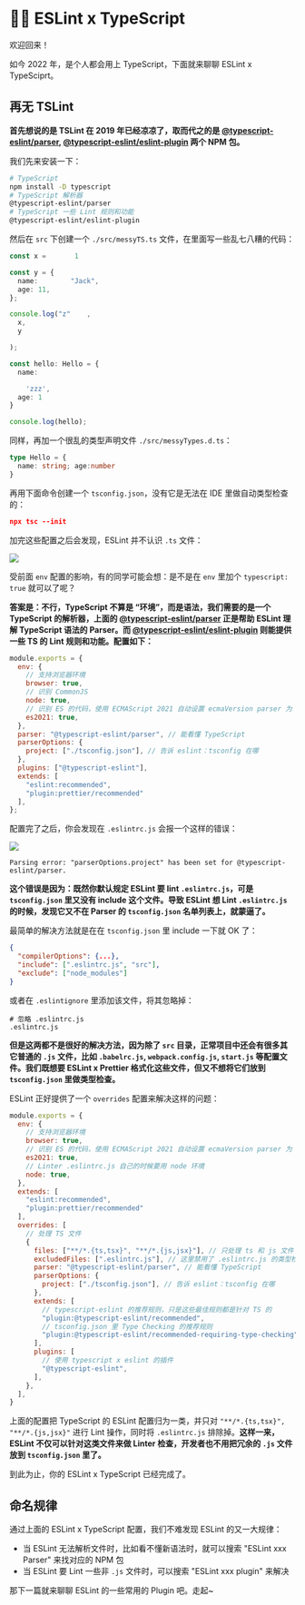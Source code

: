 # 👮‍♂️ ESLint x TypeScript

欢迎回来！

如今 2022 年，是个人都会用上 TypeScript，下面就来聊聊 ESLint x TypeSciprt。

## 再无 TSLint

**首先想说的是 TSLint 在 2019 年已经凉凉了，取而代之的是 [@typescript-eslint/parser](https://www.npmjs.com/package/@typescript-eslint/parser), [@typescript-eslint/eslint-plugin](https://www.npmjs.com/package/@typescript-eslint/eslint-plugin) 两个 NPM 包。**

我们先来安装一下：

```sh
# TypeScript
npm install -D typescript
# TypeScript 解析器
@typescript-eslint/parser
# TypeScript 一些 Lint 规则和功能
@typescript-eslint/eslint-plugin
```

然后在 `src` 下创建一个 `./src/messyTS.ts` 文件，在里面写一些乱七八糟的代码：

```ts
const x =       1

const y = {
  name:        "Jack",
  age: 11,
};

console.log("z"    ,
  x,
  y

);

const hello: Hello = {
  name:

    'zzz',
  age: 1
}

console.log(hello);
```

同样，再加一个很乱的类型声明文件 `./src/messyTypes.d.ts`：

```ts
type Hello = {
  name: string; age:number
}
```

再用下面命令创建一个 `tsconfig.json`，没有它是无法在 IDE 里做自动类型检查的：

```json
npx tsc --init
```

加完这些配置之后会发现，ESLint 并不认识 `.ts` 文件：

![](https://p3-juejin.byteimg.com/tos-cn-i-k3u1fbpfcp/8ea0b7361d0f4623b384d0d9cc1dead7~tplv-k3u1fbpfcp-zoom-1.image)

受前面 `env` 配置的影响，有的同学可能会想：是不是在 `env` 里加个 `typescript: true` 就可以了呢？

**答案是：不行，TypeScript 不算是 “环境”，而是语法，我们需要的是一个 TypeScript 的解析器，上面的 [@typescript-eslint/parser](https://www.npmjs.com/package/@typescript-eslint/parser) 正是帮助 ESLint 理解 TypeScript 语法的 Parser。而 [@typescript-eslint/eslint-plugin](https://www.npmjs.com/package/@typescript-eslint/eslint-plugin) 则能提供一些 TS 的 Lint 规则和功能。配置如下：**

```js
module.exports = {
  env: {
    // 支持浏览器环境
    browser: true,
    // 识别 CommonJS
    node: true,
    // 识别 ES 的代码，使用 ECMAScript 2021 自动设置 ecmaVersion parser 为 12，
    es2021: true,
  },
  parser: "@typescript-eslint/parser", // 能看懂 TypeScript
  parserOptions: {
    project: ["./tsconfig.json"], // 告诉 eslint：tsconfig 在哪
  },
  plugins: ["@typescript-eslint"],
  extends: [
    "eslint:recommended",
    "plugin:prettier/recommended"
  ],
};
```

配置完了之后，你会发现在 `.eslintrc.js` 会报一个这样的错误：

![](https://p3-juejin.byteimg.com/tos-cn-i-k3u1fbpfcp/04ac1b2748904510a24292758661499b~tplv-k3u1fbpfcp-zoom-1.image)

```
Parsing error: "parserOptions.project" has been set for @typescript-eslint/parser.
```

**这个错误是因为：既然你默认规定 ESLint 要 lint `.eslintrc.js`，可是 `tsconfig.json` 里又没有 include 这个文件。导致 ESLint 想 Lint `.eslintrc.js` 的时候，发现它又不在 Parser 的 `tsconfig.json` 名单列表上，就蒙逼了。**

最简单的解决方法就是在在 `tsconfig.json` 里 include 一下就 OK 了：

```json
{
  "compilerOptions": {...},
  "include": [".eslintrc.js", "src"],
  "exclude": ["node_modules"]
}
```

或者在 `.eslintignore` 里添加该文件，将其忽略掉：

```
# 忽略 .eslintrc.js
.eslintrc.js
```

**但是这两都不是很好的解决方法，因为除了 `src` 目录，正常项目中还会有很多其它普通的 `.js` 文件，比如 `.babelrc.js`, `webpack.config.js`, `start.js` 等配置文件。我们既想要 ESLint x Prettier 格式化这些文件，但又不想将它们放到 `tsconfig.json` 里做类型检查。**

ESLint 正好提供了一个 `overrides` 配置来解决这样的问题：

```js
module.exports = {
  env: {
    // 支持浏览器环境
    browser: true,
    // 识别 ES 的代码，使用 ECMAScript 2021 自动设置 ecmaVersion parser 为 12，
    es2021: true,
    // Linter .eslintrc.js 自己的时候要用 node 环境
    node: true,
  },
  extends: [
    "eslint:recommended",
    "plugin:prettier/recommended"
  ],
  overrides: [
    // 处理 TS 文件
    {
      files: ["**/*.{ts,tsx}", "**/*.{js,jsx}"], // 只处理 ts 和 js 文件
      excludedFiles: [".eslintrc.js"], // 这里禁用了 .eslintrc.js 的类型检查
      parser: "@typescript-eslint/parser", // 能看懂 TypeScript
      parserOptions: {
        project: ["./tsconfig.json"], // 告诉 eslint：tsconfig 在哪
      },
      extends: [
        // typescript-eslint 的推荐规则，只是这些最佳规则都是针对 TS 的
        "plugin:@typescript-eslint/recommended",
        // tsconfig.json 里 Type Checking 的推荐规则
        "plugin:@typescript-eslint/recommended-requiring-type-checking",
      ],
      plugins: [
        // 使用 typescript x eslint 的插件
        "@typescript-eslint",
      ],
    },
  ],
}
```

上面的配置把 TypeScript 的 ESLint 配置归为一类，并只对 ``"**/*.{ts,tsx}", "**/*.{js,jsx}"`` 进行 Lint 操作，同时将 `.eslintrc.js` 排除掉。**这样一来，ESLint 不仅可以针对这类文件来做 Linter 检查，开发者也不用把冗余的 `.js` 文件放到 `tsconfig.json` 里了。**

到此为止，你的 ESLint x TypeScript 已经完成了。

## 命名规律

通过上面的 ESLint x TypeScript 配置，我们不难发现 ESLint 的又一大规律：

* 当 ESLint 无法解析文件时，比如看不懂新语法时，就可以搜索 "ESLint xxx Parser" 来找对应的 NPM 包
* 当 ESLint 要 Lint 一些非 `.js` 文件时，可以搜索 "ESLint xxx plugin" 来解决

那下一篇就来聊聊 ESLint 的一些常用的 Plugin 吧。走起~
